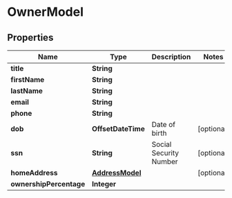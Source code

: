 

# OwnerModel


## Properties

| Name | Type | Description | Notes |
|------------ | ------------- | ------------- | -------------|
|**title** | **String** |  |  |
|**firstName** | **String** |  |  |
|**lastName** | **String** |  |  |
|**email** | **String** |  |  |
|**phone** | **String** |  |  |
|**dob** | **OffsetDateTime** | Date of birth |  [optional] |
|**ssn** | **String** | Social Security Number |  [optional] |
|**homeAddress** | [**AddressModel**](AddressModel.md) |  |  [optional] |
|**ownershipPercentage** | **Integer** |  |  |



